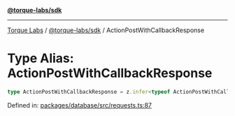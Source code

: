 [**@torque-labs/sdk**](../../../@torque-labs/sdk/README.md)

***

[Torque Labs](../../../README.md) / [@torque-labs/sdk](../README.md) / ActionPostWithCallbackResponse

# Type Alias: ActionPostWithCallbackResponse

```ts
type ActionPostWithCallbackResponse = z.infer<typeof ActionPostWithCallbackResponseSchema>;
```

Defined in: [packages/database/src/requests.ts:87](https://github.com/torque-labs/monorepo/blob/9238a1f6167cf2d739205996110f18c02ed8a04f/packages/database/src/requests.ts#L87)
